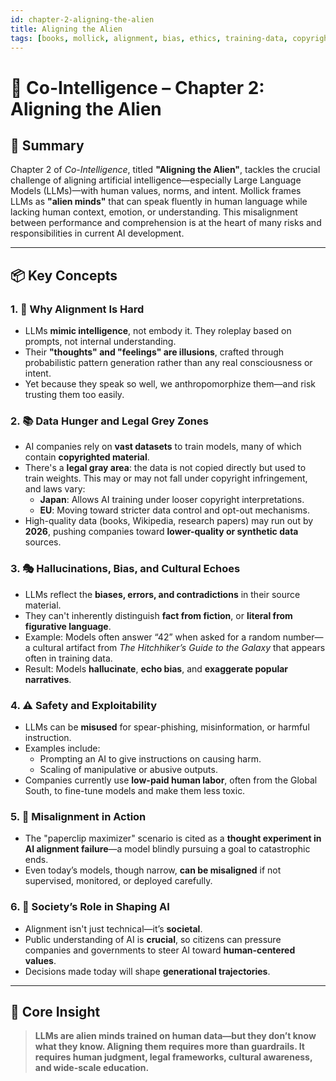 ```yaml
---
id: chapter-2-aligning-the-alien
title: Aligning the Alien
tags: [books, mollick, alignment, bias, ethics, training-data, copyright]
---
```


# 🧠 Co-Intelligence – Chapter 2: Aligning the Alien

## 🧭 Summary

Chapter 2 of *Co-Intelligence*, titled **"Aligning the Alien"**, tackles the crucial challenge of aligning artificial intelligence—especially Large Language Models (LLMs)—with human values, norms, and intent. Mollick frames LLMs as **"alien minds"** that can speak fluently in human language while lacking human context, emotion, or understanding. This misalignment between performance and comprehension is at the heart of many risks and responsibilities in current AI development.

---

## 📦 Key Concepts

### 1. 🧠 Why Alignment Is Hard

- LLMs **mimic intelligence**, not embody it. They roleplay based on prompts, not internal understanding.
- Their **"thoughts" and "feelings" are illusions**, crafted through probabilistic pattern generation rather than any real consciousness or intent.
- Yet because they speak so well, we anthropomorphize them—and risk trusting them too easily.

### 2. 📚 Data Hunger and Legal Grey Zones

- AI companies rely on **vast datasets** to train models, many of which contain **copyrighted material**.
- There's a **legal gray area**: the data is not copied directly but used to train weights. This may or may not fall under copyright infringement, and laws vary:
  - **Japan**: Allows AI training under looser copyright interpretations.
  - **EU**: Moving toward stricter data control and opt-out mechanisms.
- High-quality data (books, Wikipedia, research papers) may run out by **2026**, pushing companies toward **lower-quality or synthetic data** sources.

### 3. 🎭 Hallucinations, Bias, and Cultural Echoes

- LLMs reflect the **biases, errors, and contradictions** in their source material.
- They can't inherently distinguish **fact from fiction**, or **literal from figurative language**.
- Example: Models often answer “42” when asked for a random number—a cultural artifact from *The Hitchhiker’s Guide to the Galaxy* that appears often in training data.
- Result: Models **hallucinate**, **echo bias**, and **exaggerate popular narratives**.

### 4. ⚠️ Safety and Exploitability

- LLMs can be **misused** for spear-phishing, misinformation, or harmful instruction.
- Examples include:
  - Prompting an AI to give instructions on causing harm.
  - Scaling of manipulative or abusive outputs.
- Companies currently use **low-paid human labor**, often from the Global South, to fine-tune models and make them less toxic.

### 5. 🧭 Misalignment in Action

- The "paperclip maximizer" scenario is cited as a **thought experiment in AI alignment failure**—a model blindly pursuing a goal to catastrophic ends.
- Even today’s models, though narrow, **can be misaligned** if not supervised, monitored, or deployed carefully.

### 6. 👥 Society’s Role in Shaping AI

- Alignment isn't just technical—it’s **societal**.
- Public understanding of AI is **crucial**, so citizens can pressure companies and governments to steer AI toward **human-centered values**.
- Decisions made today will shape **generational trajectories**.

---

## 🧩 Core Insight

> **LLMs are alien minds trained on human data—but they don’t know what they know. Aligning them requires more than guardrails. It requires human judgment, legal frameworks, cultural awareness, and wide-scale education.**
